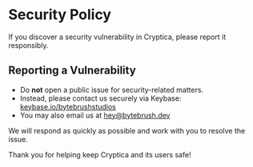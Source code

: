 # Security Policy

If you discover a security vulnerability in Cryptica, please report it responsibly.

## Reporting a Vulnerability

- Do **not** open a public issue for security-related matters.
- Instead, please contact us securely via Keybase: [keybase.io/bytebrushstudios](https://keybase.io/bytebrushstudios)
- You may also email us at [hey@bytebrush.dev](mailto:hey@bytebrush.dev)

We will respond as quickly as possible and work with you to resolve the issue.

Thank you for helping keep Cryptica and its users safe!
